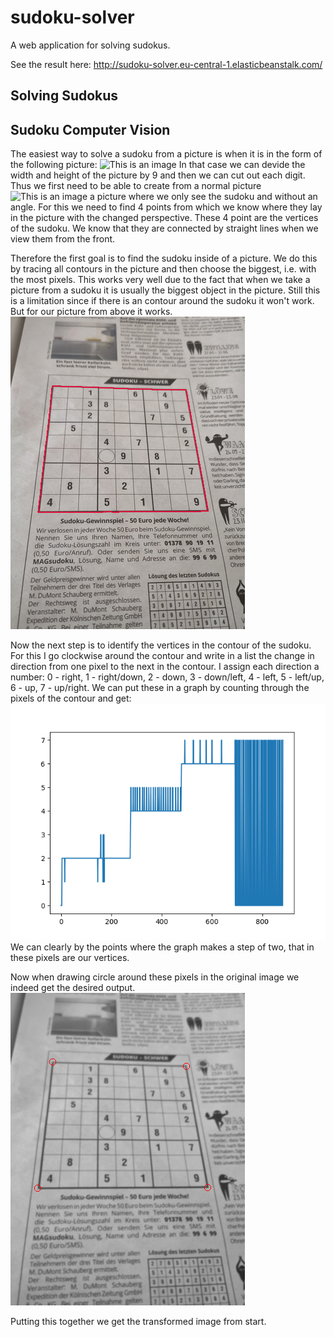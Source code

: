 # sudoku-solver
A web application for solving sudokus.

See the result here:
http://sudoku-solver.eu-central-1.elasticbeanstalk.com/ 
## Solving Sudokus

## Sudoku Computer Vision

The easiest way to solve a sudoku from a picture is when it is in the form of the following picture:
![This is an image](doc/Sudoku_angle_transformed.jpg)
In that case we can devide the width and height of the picture by 9 and then we can cut out each digit. 
Thus we first need to be able to create from a normal picture
![This is an image](doc/Sudoku_angle.jpg)
a picture where we only see the sudoku and without an angle. For this we need to find 4 points from which we know where they lay in the picture with the changed perspective. These 4 point are the vertices of the sudoku. We know that they are connected by straight lines when we view them from the front.

Therefore the first goal is to find the sudoku inside of a picture. We do this by tracing all contours in the picture and then choose the biggest, i.e. with the most pixels. This works very well due to the fact that when we take a picture from a sudoku it is usually the biggest object in the picture. Still this is a limitation since if there is an contour around the sudoku it won't work.
But for our picture from above it works.
![This is an image](doc/Sudoku_angle_contour.png)

Now the next step is to identify the vertices in the contour of the sudoku. For this I go clockwise around the contour and write in a list the change in direction from one pixel to the next in the contour. I assign each direction a number: 0 - right, 1 - right/down, 2 - down, 3 - down/left, 4 - left, 5 - left/up, 6 - up, 7 - up/right.
We can put these in a graph by counting through the pixels of the contour and get:
![This is an image](doc/Sudoku_angle_directions.png)
We can clearly by the points where the graph makes a step of two, that in these pixels are our vertices.

Now when drawing circle around these pixels in the original image we indeed get the desired output.
![This is an image](doc/Sudoku_angle_vertices.png)

Putting this together we get the transformed image from start.


